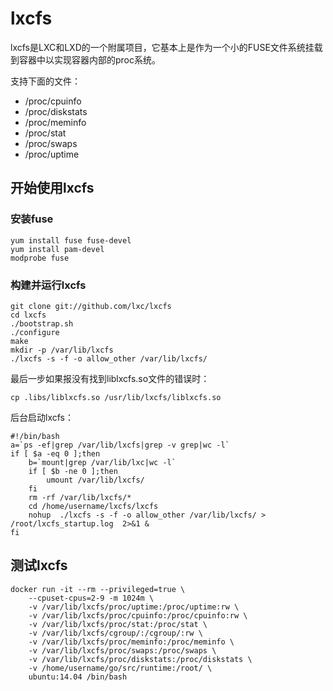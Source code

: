 # lxcfs

lxcfs是LXC和LXD的一个附属项目，它基本上是作为一个小的FUSE文件系统挂载到容器中以实现容器内部的proc系统。

支持下面的文件：
  + /proc/cpuinfo
  + /proc/diskstats
  + /proc/meminfo
  + /proc/stat
  + /proc/swaps
  + /proc/uptime

## 开始使用lxcfs

### 安装fuse

```
yum install fuse fuse-devel
yum install pam-devel
modprobe fuse
```

### 构建并运行lxcfs

```
git clone git://github.com/lxc/lxcfs
cd lxcfs
./bootstrap.sh
./configure
make
mkdir -p /var/lib/lxcfs
./lxcfs -s -f -o allow_other /var/lib/lxcfs/
```

最后一步如果报没有找到liblxcfs.so文件的错误时：
```
cp .libs/liblxcfs.so /usr/lib/lxcfs/liblxcfs.so
```

后台启动lxcfs：
```
#!/bin/bash
a=`ps -ef|grep /var/lib/lxcfs|grep -v grep|wc -l`
if [ $a -eq 0 ];then
    b=`mount|grep /var/lib/lxc|wc -l`
    if [ $b -ne 0 ];then
        umount /var/lib/lxcfs/
    fi
    rm -rf /var/lib/lxcfs/*
    cd /home/username/lxcfs/lxcfs
    nohup  ./lxcfs -s -f -o allow_other /var/lib/lxcfs/ > /root/lxcfs_startup.log  2>&1 &
fi
```

## 测试lxcfs

```
docker run -it --rm --privileged=true \
    --cpuset-cpus=2-9 -m 1024m \
    -v /var/lib/lxcfs/proc/uptime:/proc/uptime:rw \
    -v /var/lib/lxcfs/proc/cpuinfo:/proc/cpuinfo:rw \
    -v /var/lib/lxcfs/proc/stat:/proc/stat \
    -v /var/lib/lxcfs/cgroup/:/cgroup/:rw \
    -v /var/lib/lxcfs/proc/meminfo:/proc/meminfo \
    -v /var/lib/lxcfs/proc/swaps:/proc/swaps \
    -v /var/lib/lxcfs/proc/diskstats:/proc/diskstats \
    -v /home/username/go/src/runtime:/root/ \
    ubuntu:14.04 /bin/bash
```
